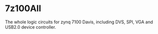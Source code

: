 # 7z100All
The whole logic circuits for zynq 7100 Davis, including DVS, SPI, VGA and USB2.0 device controller.

